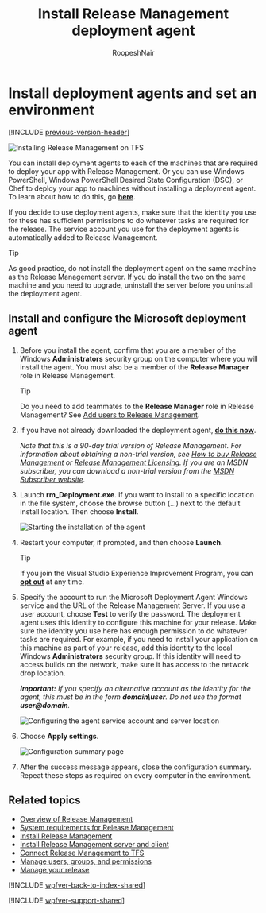 ﻿---
title: Install Release Management deployment agent
ms.custom: seodec18
description: Learn how you can install deployment agent and set up machines for an environment for VS 2015 and Team Foundation Server (TFS) 2015
ms.assetid: 0C70DBD0-A1A4-4E20-AFA2-F4EC7BF7FA2A
ms.topic: conceptual
ms.author: ronai
author: RoopeshNair
ms.date: 07/16/2018
monikerRange: '>= tfs-2013'
---

# Install deployment agents and set an environment

[!INCLUDE [previous-version-header](../../includes/previous-version-header.md)]

![Installing Release Management on TFS](media/install-agent-01.png)

You can install deployment agents to each of the machines that are required to
deploy your app with Release Management. Or you can use Windows PowerShell,
Windows PowerShell Desired State Configuration (DSC), or Chef to deploy your
app to machines without installing a deployment agent. To learn about how to
do this, go **[here](../release-without-agents.md)**.

If you decide to use deployment agents, make sure that the identity you use
for these has sufficient permissions to do whatever tasks are required for
the release. The service account you use for the deployment agents is
automatically added to Release Management.

> [!TIP]
> As good practice, do not install the deployment agent on the
> same machine as the Release Management server. If you do install the two on
> the same machine and you need to upgrade, uninstall the server before you
> uninstall the deployment agent.

## Install and configure the Microsoft deployment agent

1.  Before you install the agent, confirm that you are a
    member of the Windows **Administrators** security group on the computer
    where you will install the agent. You must also be a member of the
    **Release Manager** role in Release Management.

    > [!TIP]
    > Do you need to add teammates to the **Release Manager** role
    > in Release Management? See [Add users to Release Management](../add-users-and-groups.md).

2.  If you have not already downloaded the deployment agent,
    **[do this now](https://visualstudio.microsoft.com/downloads/download-visual-studio-vs)**.

    _Note that this is a 90-day trial version of Release Management. For
    information about obtaining a non-trial version, see
    [How to buy Release Management](https://visualstudio.microsoft.com/products/how-to-buy-release-management-vs)
    or
    [Release Management Licensing](https://visualstudio.microsoft.com/release-mgmt-licensing-vs).
    If you are an MSDN subscriber, you can download a non-trial version from the
    [MSDN Subscriber website](https://msdn.microsoft.com/subscriptions/downloads/)._

3.  Launch **rm_Deployment.exe**. If you want to install to a specific location
    in the file system, choose the browse button (...) next to the default
    install location. Then choose **Install**.

    ![Starting the installation of the agent](media/install-agent-02.png)

4.  Restart your computer, if prompted, and then choose **Launch**.

    > [!TIP]
    > If you join the Visual Studio Experience Improvement Program,
    > you can **[opt out](../manage-your-release.md#optout)** at any time.

5.  Specify the account to run the Microsoft Deployment Agent Windows
    service and the URL of the Release Management Server. If you use a user
    account, choose **Test** to verify the password. The deployment agent uses
    this identity to configure this machine for your release. Make sure the
    identity you use here has enough permission to do whatever tasks are
    required. For example, if you need to install your application on this
    machine as part of your release, add this identity to the local Windows
    **Administrators** security group. If this identity will need to access
    builds on the network, make sure it has access to the network drop location.

    **_Important:_** <em>If you specify an alternative account as the identity for
    the agent, this must be in the form **domain\user**. Do not use the format
    <strong>user@domain</strong>.</em>

    ![Configuring the agent service account and server location](media/install-agent-03.png)

6.  Choose **Apply settings**.

    ![Configuration summary page](media/install-agent-04.png)

7.  After the success message appears, close the configuration summary. Repeat
    these steps as required on every computer in the environment.

## Related topics

- [Overview of Release Management](../release-management-overview.md)
- [System requirements for Release Management](system-requirements.md)
- [Install Release Management](../install-release-management.md)
- [Install Release Management server and client](install-server-and-client.md)
- [Connect Release Management to TFS](connect-to-tfs.md)
- [Manage users, groups, and permissions](../add-users-and-groups.md)
- [Manage your release](../manage-your-release.md)

[!INCLUDE [wpfver-back-to-index-shared](../../includes/wpfver-back-to-index-shared.md)]

[!INCLUDE [wpfver-support-shared](../../includes/wpfver-support-shared.md)]
